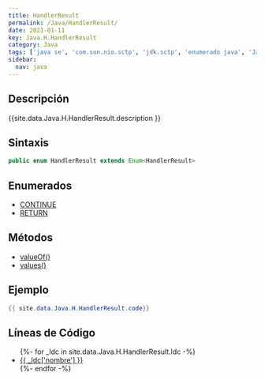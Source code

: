 ```yaml
---
title: HandlerResult
permalink: /Java/HandlerResult/
date: 2021-01-11
key: Java.H.HandlerResult
category: Java
tags: ['java se', 'com.sun.nio.sctp', 'jdk.sctp', 'enumerado java', 'Java 1.7']
sidebar: 
  nav: java
---
```


## Descripción
{{site.data.Java.H.HandlerResult.description }}

## Sintaxis
~~~java
public enum HandlerResult extends Enum<HandlerResult>
~~~

## Enumerados
* [CONTINUE](/Java/HandlerResult/CONTINUE)
* [RETURN](/Java/HandlerResult/RETURN)

## Métodos
* [valueOf()](/Java/HandlerResult/valueOf)
* [values()](/Java/HandlerResult/values)

## Ejemplo
~~~java
{{ site.data.Java.H.HandlerResult.code}}
~~~

## Líneas de Código
<ul>
{%- for _ldc in site.data.Java.H.HandlerResult.ldc -%}
   <li>
       <a href="{{_ldc['url'] }}">{{ _ldc['nombre'] }}</a>
   </li>
{%- endfor -%}
</ul>
